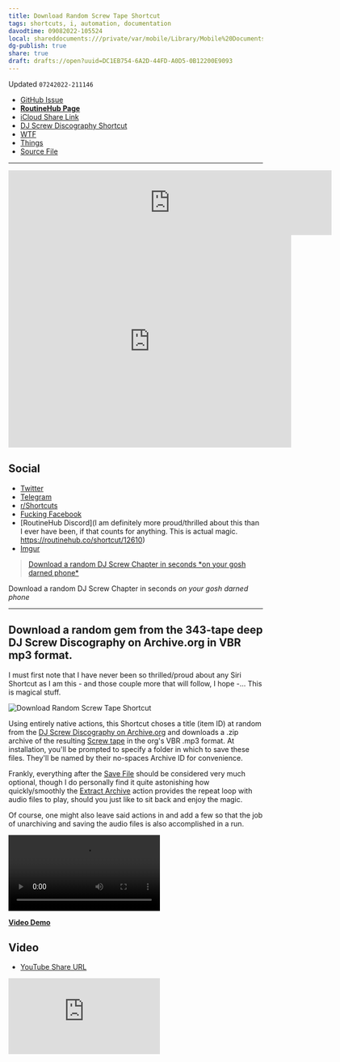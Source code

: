 ```yaml
---
title: Download Random Screw Tape Shortcut
tags: shortcuts, i, automation, documentation
davodtime: 09082022-105524
local: shareddocuments:///private/var/mobile/Library/Mobile%20Documents/iCloud~md~obsidian/Documents/OBSHIDDIAN/drafts/DC1EB754-6A2D-44FD-A0D5-0B12200E9093.md
dg-publish: true
share: true
draft: drafts://open?uuid=DC1EB754-6A2D-44FD-A0D5-0B12200E9093
---
```

Updated `07242022-211146`

- [GitHub Issue](https://github.com/extratone/i/issues/226)
- [**RoutineHub Page**](https://routinehub.co/shortcut/12610)
- [iCloud Share Link](https://www.icloud.com/shortcuts/70ce2580d4a848fdac6fbf2f8a8f346b)
- [DJ Screw Discography Shortcut](drafts://open?uuid=B2E41B55-07F5-4483-A1C0-C692EB0AA7F4)
- [WTF](https://davidblue.wtf/drafts/DC1EB754-6A2D-44FD-A0D5-0B12200E9093.html)
- [Things](things:///show?id=JmkLyNAhnA4qggMWe5bnyM)
- [Source File](https://github.com/extratone/i/blob/main/shortcuts/DownloadRandomScrewTape.shortcut)

---

<iframe id="reddit-embed" src="https://www.redditmedia.com/r/shortcuts/comments/w5fzog/download_random_screw_tape/?ref_source=embed&amp;ref=share&amp;embed=true" sandbox="allow-scripts allow-same-origin allow-popups" style="border: none;" height="128" width="640" scrolling="no"></iframe>

<iframe src="https://www.facebook.com/plugins/video.php?href=https%3A%2F%2Fwww.facebook.com%2FAsphaltApostle%2Fvideos%2F405415238095011%2F&width=500&show_text=true&appId=1263497757092316&height=0" width="500" height="0" style="border:none;overflow:hidden" scrolling="no" frameborder="0" allowfullscreen="true" allow="autoplay; clipboard-write; encrypted-media; picture-in-picture; web-share" allowFullScreen="true"></iframe>

<iframe src="https://www.facebook.com/plugins/video.php?height=420&href=https%3A%2F%2Fwww.facebook.com%2FAsphaltApostle%2Fvideos%2F405415238095011%2F&show_text=false&width=560&t=0" width="560" height="420" style="border:none;overflow:hidden" scrolling="no" frameborder="0" allowfullscreen="true" allow="autoplay; clipboard-write; encrypted-media; picture-in-picture; web-share" allowFullScreen="true"></iframe>

## Social

- [Twitter](https://twitter.com/NeoYokel/status/1550517101739528192)
- [Telegram](https://t.me/extratone/12369)
- [r/Shortcuts](https://www.reddit.com/r/shortcuts/comments/w5fzog/download_random_screw_tape/)
- [Fucking Facebook](https://www.facebook.com/AsphaltApostle/videos/405415238095011/)
- [RoutineHub Discord](I am definitely more proud/thrilled about this than I ever have been, if that counts for anything. This is actual magic. https://routinehub.co/shortcut/12610)
- [Imgur](https://imgur.com/gallery/y8Mf3Z2)

<blockquote class="imgur-embed-pub" lang="en" data-id="a/y8Mf3Z2"  ><a href="//imgur.com/a/y8Mf3Z2">Download a random DJ Screw Chapter in seconds *on your gosh darned phone*</a></blockquote><script async src="//s.imgur.com/min/embed.js" charset="utf-8"></script>

Download a random DJ Screw Chapter in seconds *on your gosh darned phone*

---

## Download a random gem from the 343-tape deep DJ Screw Discography on Archive.org in VBR mp3 format.

I must first note that I have never been so thrilled/proud about any Siri Shortcut as I am this - and those couple more that will follow, I hope -... This is magical stuff.

![Download Random Screw Tape Shortcut](https://i.snap.as/K6iHUgs0.png)

Using entirely native actions, this Shortcut choses a title (item ID) at random from the [DJ Screw Discography on Archive.org](https://archive.org/details/dj-screw-discography) and downloads a .zip archive of the resulting [Screw tape](https://en.wikipedia.org/wiki/DJ_Screw#Official_Screwtape_mixtape_series) in the org's VBR .mp3 format. At installation, you'll be prompted to specify a folder in which to save these files. They'll be named by their no-spaces Archive ID for convenience.

Frankly, everything after the [Save File](https://www.matthewcassinelli.com/actions/save-file/) should be considered very much optional, though I do personally find it quite astonishing how quickly/smoothly the [Extract Archive](https://www.matthewcassinelli.com/actions/extract-archive/) action provides the repeat loop with audio files to play, should you just like to sit back and enjoy the magic.

Of course, one might also leave said actions in and add a few so that the job of unarchiving and saving the audio files is also accomplished in a run.

<video controls>
  <source src="https://user-images.githubusercontent.com/43663476/180482986-190c1144-82b5-4cb9-897d-8259806b656a.MOV">
</video>

[**Video Demo**](https://user-images.githubusercontent.com/43663476/180482986-190c1144-82b5-4cb9-897d-8259806b656a.MOV)

## Video

- [YouTube Share URL](https://youtu.be/9v_oc7GmvvM)

<iframe width="auto" height="auto" src="https://www.youtube.com/embed/9v_oc7GmvvM?controls=0" title="YouTube video player" frameborder="0" allow="accelerometer; autoplay; clipboard-write; encrypted-media; gyroscope; picture-in-picture" allowfullscreen></iframe>